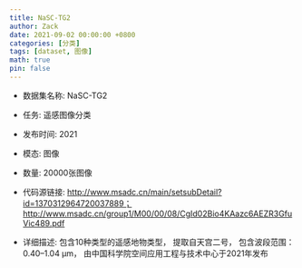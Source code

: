 ```yaml
---
title: NaSC-TG2
author: Zack
date: 2021-09-02 00:00:00 +0800
categories: [分类]
tags: [dataset, 图像]
math: true
pin: false
---
```

- 数据集名称: NaSC-TG2
- 任务: 遥感图像分类
- 发布时间: 2021
- 模态: 图像
- 数量: 20000张图像
- 代码源链接: http://www.msadc.cn/main/setsubDetail?id=1370312964720037889； http://www.msadc.cn/group1/M00/00/08/CgId02Bio4KAazc6AEZR3GfuVic489.pdf

- 详细描述: 包含10种类型的遥感地物类型，
提取自天宫二号，
包含波段范围：0.40–1.04 µm，
由中国科学院空间应用工程与技术中心于2021年发布
